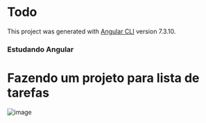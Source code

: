 # Todo

This project was generated with [Angular CLI](https://github.com/angular/angular-cli) version 7.3.10.

### Estudando Angular 

# Fazendo um projeto para lista de tarefas

![image](https://github.com/user-attachments/assets/62170dc3-587b-4586-8e5a-5a0c2256ec34)
